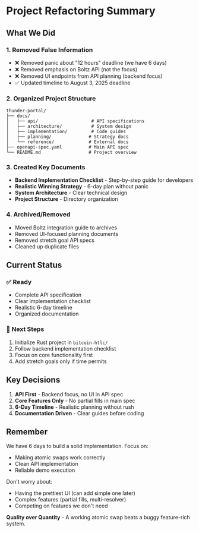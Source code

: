 # Project Refactoring Summary

## What We Did

### 1. Removed False Information
- ❌ Removed panic about "12 hours" deadline (we have 6 days)
- ❌ Removed emphasis on Boltz API (not the focus)
- ❌ Removed UI endpoints from API planning (backend focus)
- ✅ Updated timeline to August 3, 2025 deadline

### 2. Organized Project Structure
```
thunder-portal/
├── docs/
│   ├── api/                    # API specifications
│   ├── architecture/           # System design
│   ├── implementation/         # Code guides
│   ├── planning/              # Strategy docs
│   └── reference/             # External docs
├── openapi-spec.yaml          # Main API spec
└── README.md                  # Project overview
```

### 3. Created Key Documents
- **Backend Implementation Checklist** - Step-by-step guide for developers
- **Realistic Winning Strategy** - 6-day plan without panic
- **System Architecture** - Clear technical design
- **Project Structure** - Directory organization

### 4. Archived/Removed
- Moved Boltz integration guide to archives
- Removed UI-focused planning documents
- Removed stretch goal API specs
- Cleaned up duplicate files

## Current Status

### ✅ Ready
- Complete API specification
- Clear implementation checklist
- Realistic 6-day timeline
- Organized documentation

### 🎯 Next Steps
1. Initialize Rust project in `bitcoin-htlc/`
2. Follow backend implementation checklist
3. Focus on core functionality first
4. Add stretch goals only if time permits

## Key Decisions

1. **API First** - Backend focus, no UI in API spec
2. **Core Features Only** - No partial fills in main spec
3. **6-Day Timeline** - Realistic planning without rush
4. **Documentation Driven** - Clear guides before coding

## Remember

We have 6 days to build a solid implementation. Focus on:
- Making atomic swaps work correctly
- Clean API implementation
- Reliable demo execution

Don't worry about:
- Having the prettiest UI (can add simple one later)
- Complex features (partial fills, multi-resolver)
- Competing on features we don't need

**Quality over Quantity** - A working atomic swap beats a buggy feature-rich system.